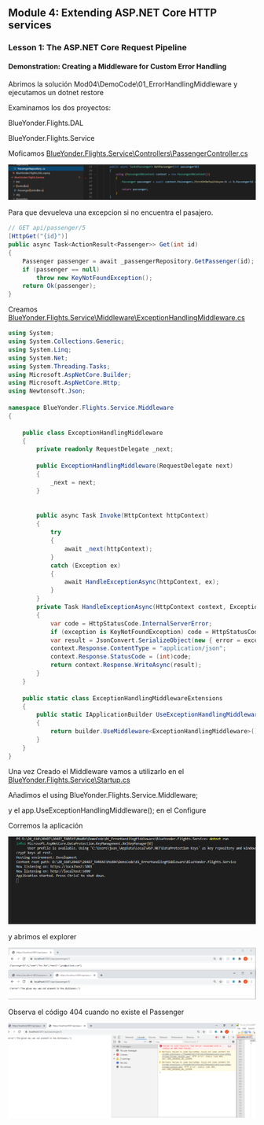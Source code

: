 ## Module 4: Extending ASP.NET Core HTTP services

### Lesson 1: The ASP.NET Core Request Pipeline

#### Demonstration: Creating a Middleware for Custom Error Handling


Abrimos la solución Mod04\DemoCode\01_ErrorHandlingMiddleware y ejecutamos un dotnet restore

Examinamos los dos proyectos:  

BlueYonder.Flights.DAL  

BlueYonder.Flights.Service  





Moficamos [BlueYonder.Flights.Service\Controllers\PassengerController.cs](BlueYonder.Flights.Service/Controllers/PassengerController.cs)

![c1](imagenes/c1.PNG)

Para que devueleva una excepcion si no encuentra el pasajero.

```c#
// GET api/passenger/5
[HttpGet("{id}")]
public async Task<ActionResult<Passenger>> Get(int id)
{
	Passenger passenger = await _passengerRepository.GetPassenger(id);
	if (passenger == null)
		throw new KeyNotFoundException();
	return Ok(passenger);
}
```



Creamos  [BlueYonder.Flights.Service\Middleware\ExceptionHandlingMiddleware.cs](BlueYonder.Flights.Service/Middleware/ExceptionHandlingMiddleware.cs)

```c#
using System;
using System.Collections.Generic;
using System.Linq;
using System.Net;
using System.Threading.Tasks;
using Microsoft.AspNetCore.Builder;
using Microsoft.AspNetCore.Http;
using Newtonsoft.Json;

namespace BlueYonder.Flights.Service.Middleware
{

    public class ExceptionHandlingMiddleware
    {
        private readonly RequestDelegate _next;

        public ExceptionHandlingMiddleware(RequestDelegate next)
        {
            _next = next;
        }                                                               // Injectamos el RequestDelegate


        public async Task Invoke(HttpContext httpContext)               // Metodo Invoke
        {
            try
            {
                await _next(httpContext);
            }
            catch (Exception ex)
            {
                await HandleExceptionAsync(httpContext, ex);
            }
        }
        private Task HandleExceptionAsync(HttpContext context, Exception exception)        //HandleExceptionAsync aqui va la logica 
        {
            var code = HttpStatusCode.InternalServerError;
            if (exception is KeyNotFoundException) code = HttpStatusCode.NotFound;          //  si exception is  KeyNotFoundException el code = 404
            var result = JsonConvert.SerializeObject(new { error = exception.Message });   
            context.Response.ContentType = "application/json";
            context.Response.StatusCode = (int)code;
            return context.Response.WriteAsync(result);                                      // mando 404 en el stadusCode y en el result el json del mensaje
        }
    }

    public static class ExceptionHandlingMiddlewareExtensions
    {
        public static IApplicationBuilder UseExceptionHandlingMiddleware(this IApplicationBuilder builder)   // y con esto sobreescribo UseExceptionHandlingMiddleware
        {
            return builder.UseMiddleware<ExceptionHandlingMiddleware>();
        }
    }
}
```


Una vez Creado el Middleware vamos a utilizarlo en el [BlueYonder.Flights.Service\Startup.cs](BlueYonder.Flights.Service/Startup.cs)  


Añadimos el using BlueYonder.Flights.Service.Middleware;  

y el  app.UseExceptionHandlingMiddleware(); en el Configure  



Corremos la aplicación


![c4](imagenes/c4.PNG)


y abrimos el explorer


![c2](imagenes/c2.PNG)



Observa el código 404 cuando no existe el Passenger

![c3](imagenes/c3.PNG)

